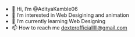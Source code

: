 - 👋 Hi, I’m @AdityaKamble06
- 👀 I’m interested in Web Desigining and animation 
- 🌱 I’m currently learning Web Designing
- 📫 How to reach me dexterofficialllll@gmail.com 

<!---
AdityaKamble06/AdityaKamble06 is a ✨ special ✨ repository because its `README.md` (this file) appears on your GitHub profile.
You can click the Preview link to take a look at your changes.
--->
